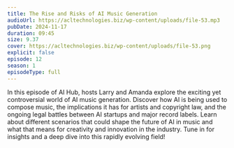 ```yaml
---
title: The Rise and Risks of AI Music Generation 
audioUrl: https://acltechnologies.biz/wp-content/uploads/file-53.mp3
pubDate: 2024-11-17
duration: 09:45
size: 9.37
cover: https://acltechnologies.biz/wp-content/uploads/file-53.png
explicit: false
episode: 12
season: 1
episodeType: full
---
```

In this episode of AI Hub, hosts Larry and Amanda explore the exciting yet controversial world of AI music generation. Discover how AI is being used to compose music, the implications it has for artists and copyright law, and the ongoing legal battles between AI startups and major record labels. Learn about different scenarios that could shape the future of AI in music and what that means for creativity and innovation in the industry. Tune in for insights and a deep dive into this rapidly evolving field!